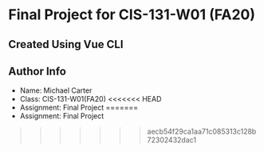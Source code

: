 # Final Project for CIS-131-W01 (FA20)

## Created Using Vue CLI

## Author Info
- Name: Michael Carter
- Class: CIS-131-W01(FA20)
<<<<<<< HEAD
- Assignment: Final Project
=======
- Assignment: Final Project
>>>>>>> aecb54f29ca1aa71c085313c128b72302432dac1
